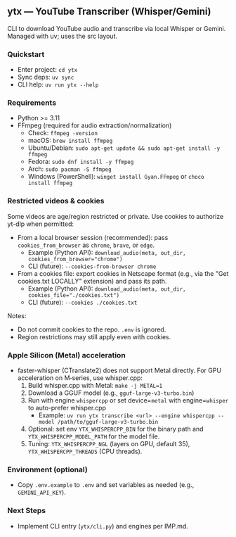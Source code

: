 ## ytx — YouTube Transcriber (Whisper/Gemini)

CLI to download YouTube audio and transcribe via local Whisper or Gemini. Managed with uv; uses the src layout.

### Quickstart
- Enter project: `cd ytx`
- Sync deps: `uv sync`
- CLI help: `uv run ytx --help`

### Requirements
- Python >= 3.11
- FFmpeg (required for audio extraction/normalization)
  - Check: `ffmpeg -version`
  - macOS: `brew install ffmpeg`
  - Ubuntu/Debian: `sudo apt-get update && sudo apt-get install -y ffmpeg`
  - Fedora: `sudo dnf install -y ffmpeg`
  - Arch: `sudo pacman -S ffmpeg`
  - Windows (PowerShell): `winget install Gyan.FFmpeg` or `choco install ffmpeg`

### Restricted videos & cookies
Some videos are age/region restricted or private. Use cookies to authorize yt-dlp when permitted:

- From a local browser session (recommended): pass `cookies_from_browser` as `chrome`, `brave`, or `edge`.
  - Example (Python API): `download_audio(meta, out_dir, cookies_from_browser="chrome")`
  - CLI (future): `--cookies-from-browser chrome`
- From a cookies file: export cookies in Netscape format (e.g., via the "Get cookies.txt LOCALLY" extension) and pass its path.
  - Example (Python API): `download_audio(meta, out_dir, cookies_file="./cookies.txt")`
  - CLI (future): `--cookies ./cookies.txt`

Notes:
- Do not commit cookies to the repo. `.env` is ignored.
- Region restrictions may still apply even with cookies.

### Apple Silicon (Metal) acceleration
- faster-whisper (CTranslate2) does not support Metal directly. For GPU acceleration on M‑series, use whisper.cpp:
  1) Build whisper.cpp with Metal: `make -j METAL=1`
  2) Download a GGUF model (e.g., `gguf-large-v3-turbo.bin`)
  3) Run with engine `whispercpp` or set device=`metal` with engine=`whisper` to auto-prefer whisper.cpp
     - Example: `uv run ytx transcribe <url> --engine whispercpp --model /path/to/gguf-large-v3-turbo.bin`
  4) Optional: set env `YTX_WHISPERCPP_BIN` for the binary path and `YTX_WHISPERCPP_MODEL_PATH` for the model file.
  5) Tuning: `YTX_WHISPERCPP_NGL` (layers on GPU, default 35), `YTX_WHISPERCPP_THREADS` (CPU threads).

### Environment (optional)
- Copy `.env.example` to `.env` and set variables as needed (e.g., `GEMINI_API_KEY`).

### Next Steps
- Implement CLI entry (`ytx/cli.py`) and engines per IMP.md.
